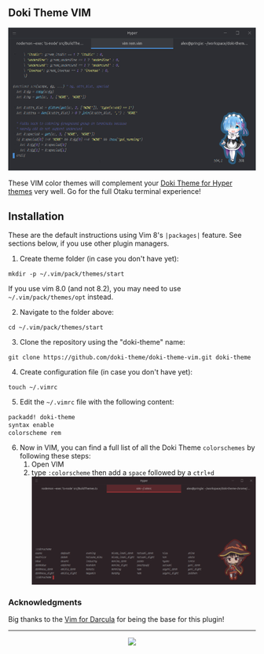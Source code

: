 Doki Theme VIM
---

![Rem's Theme w/ hyper](./assets/screenshots/rem_code.png)

These VIM color themes will complement your [Doki Theme for Hyper themes](https://github.com/doki-theme/doki-theme-hyper) very well.
Go for the full Otaku terminal experience!


## Installation

These are the default instructions using Vim 8's `|packages|` feature. See
sections below, if you use other plugin managers.

1. Create theme folder (in case you don't have yet):

```
mkdir -p ~/.vim/pack/themes/start
```

If you use vim 8.0 (and not 8.2), you may need to use
`~/.vim/pack/themes/opt` instead.

2. Navigate to the folder above:

```
cd ~/.vim/pack/themes/start
```

3. Clone the repository using the "doki-theme" name:

```
git clone https://github.com/doki-theme/doki-theme-vim.git doki-theme
```

4. Create configuration file (in case you don't have yet):

```
touch ~/.vimrc
```

5. Edit the `~/.vimrc` file with the following content:
```
packadd! doki-theme
syntax enable
colorscheme rem
```

6. Now in VIM, you can find a full list of all the Doki Theme `colorschemes` by following these steps:
    1. Open VIM
    1. type `:colorscheme` then add a `space` followed by a `ctrl+d`
    ![Color Schemes](./assets/screenshots/color_schemes.png)


### Acknowledgments

Big thanks to the [Vim for Darcula](https://github.com/darcula/vim.git) for being the base for this plugin!

---

<div align="center">
    <img src="https://doki.assets.unthrottled.io/misc/logo.svg" ></img>
</div>


